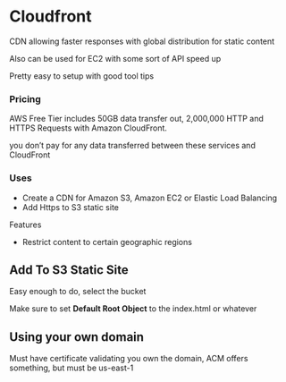 # Cloudfront

CDN allowing faster responses with global distribution for static content

Also can be used for EC2 with some sort of API speed up

Pretty easy to setup with good tool tips

### Pricing

AWS Free Tier includes 50GB data transfer out, 2,000,000 HTTP and HTTPS Requests with Amazon CloudFront.

you don’t pay for any data transferred between these services and CloudFront

### Uses

- Create a CDN for Amazon S3, Amazon EC2 or Elastic Load Balancing
- Add Https to S3 static site

Features

- Restrict content to certain geographic regions

## Add To S3 Static Site

Easy enough to do, select the bucket

Make sure to set **Default Root Object** to the index.html or whatever

## Using your own domain

Must have certificate validating you own the domain, ACM offers something, but must be us-east-1


